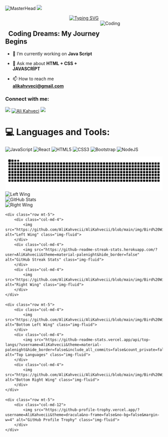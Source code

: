 ![MasterHead](https://github.com/AliKahvecii/AliKahvecii/blob/main/img/banner2.png)
![](https://komarev.com/ghpvc/?username=AliKahvecii&color=blue)
<div align="center">
 <a href="https://github.com/AliKahvecii">
  <img src="https://readme-typing-svg.demolab.com?font=Fira+Code&size=28&duration=3000&pause=500&center=true&vCenter=true&width=435&lines=%e2%9c%a8+Ali+Kahveci+%e2%9c%a8;%f0%9f%93%9a+Web+Tasarım+%f0%9f%92%bb;Welcome+To+My+Profile+%f0%9f%91%80" alt="Typing SVG" />
 </a>
</div>

<img src="https://github.com/AliKahvecii/AliKahvecii/blob/main/img/EatSleepCodeRepeat.gif" alt="Coding" width=200 height=200 align="right">


<h2 align="left">&nbsp; Coding Dreams: My Journey Begins</h2>

- 🔭 I’m currently working on **Java Script**

- 💬 Ask me about **HTML + CSS + JAVASCRİPT**

- 📫 How to reach me **alikahvveci@gmail.com**


<h3 align="left">Connect with me:</h3>
<p align="left">
  <a href="https://github.com/404"><img src="https://user-images.githubusercontent.com/73097560/115834477-dbab4500-a447-11eb-908a-139a6edaec5c.gif"></a>
<a href="https://linkedin.com/in/ali-kahveci-754ab1264?trk" target="blank"><img align="center" src="https://raw.githubusercontent.com/rahuldkjain/github-profile-readme-generator/master/src/images/icons/Social/linked-in-alt.svg" alt="Ali Kahveci" height="30" width="40" /></a>
<a href="https://gi.com/404"><img src="https://user-images.githubusercontent.com/73097560/115834477-dbab4500-a447-11eb-908a-139a6edaec5c.gif"></a>
</p>



<!--
<details>
  <summary>:zap: GitHub Stats</summary> 
-->
# 💻 Languages and Tools:
![JavaScript](https://img.shields.io/badge/javascript-%23323330.svg?style=for-the-badge&logo=javascript&logoColor=%23F7DF1E)
![React](https://img.shields.io/badge/react-%2320232a.svg?style=for-the-badge&logo=react&logoColor=%2361DAFB)
![HTML5](https://img.shields.io/badge/html5-%23E34F26.svg?style=for-the-badge&logo=html5&logoColor=white)
![CSS3](https://img.shields.io/badge/css3-%231572B6.svg?style=for-the-badge&logo=css3&logoColor=white)
![Bootstrap](https://img.shields.io/badge/bootstrap-%23563D7C.svg?style=for-the-badge&logo=bootstrap&logoColor=white)
![NodeJS](https://img.shields.io/badge/node.js-6DA55F?style=for-the-badge&logo=node.js&logoColor=white)


<picture>
  <source media="(prefers-color-scheme: dark)" srcset="https://raw.githubusercontent.com/AliKahvecii/AliKahvecii/output/github-contribution-grid-snake-dark.svg">
  <source media="(prefers-color-scheme: light)" srcset="https://raw.githubusercontent.com/AliKahvecii/AliKahvecii/output/github-contribution-grid-snake.svg">
  <img alt="github contribution grid snake animation" src="https://raw.githubusercontent.com/AliKahvecii/AliKahvecii/output/github-contribution-grid-snake.svg">
</picture>



<div class="container">
    <div class="row">
        <div class="col-md-4">
            <img src="https://github.com/AliKahvecii/AliKahvecii/blob/main/img/Bird%20Wing%20Left.png" alt="Left Wing" class="img-fluid">
        </div>
        <div class="col-md-4">
            <img src="https://github-readme-stats.vercel.app/api?username=AliKahvecii&theme=material-palenight&hide_border=false&include_all_commits=false&count_private=false" alt="GitHub Stats" class="img-fluid">
        </div>
        <div class="col-md-4">
            <img src="https://github.com/AliKahvecii/AliKahvecii/blob/main/img/Bird%20Wing%20Right.png" alt="Right Wing" class="img-fluid">
        </div>
    </div>

    <div class="row mt-5">
        <div class="col-md-4">
            <img src="https://github.com/AliKahvecii/AliKahvecii/blob/main/img/Bird%20Wing%20Left.png" alt="Left Wing" class="img-fluid">
        </div>
        <div class="col-md-4">
            <img src="https://github-readme-streak-stats.herokuapp.com/?user=AliKahvecii&theme=material-palenight&hide_border=false" alt="GitHub Streak Stats" class="img-fluid">
        </div>
        <div class="col-md-4">
            <img src="https://github.com/AliKahvecii/AliKahvecii/blob/main/img/Bird%20Wing%20Right.png" alt="Right Wing" class="img-fluid">
        </div>
    </div>

    <div class="row mt-5">
        <div class="col-md-4">
            <img src="https://github.com/AliKahvecii/AliKahvecii/blob/main/img/Bird%20Wing%20Bottom%20Left.png" alt="Bottom Left Wing" class="img-fluid">
        </div>
        <div class="col-md-4">
            <img src="https://github-readme-stats.vercel.app/api/top-langs/?username=AliKahvecii&theme=material-palenight&hide_border=false&include_all_commits=false&count_private=false&layout=compact" alt="Top Languages" class="img-fluid">
        </div>
        <div class="col-md-4">
            <img src="https://github.com/AliKahvecii/AliKahvecii/blob/main/img/Bird%20Wing%20Bottom%20Right.png" alt="Bottom Right Wing" class="img-fluid">
        </div>
    </div>

    <div class="row mt-5">
        <div class="col-md-12">
            <img src="https://github-profile-trophy.vercel.app/?username=AliKahvecii&theme=dracula&no-frame=false&no-bg=false&margin-w=4" alt="GitHub Profile Trophy" class="img-fluid">
        </div>
    </div>
</div>
<!--
</details>
-->

<!--
<details>
   <summary>:zap: Languages and Tools</summary>
 -->